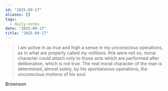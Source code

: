 ```yaml
---
id: "2025-09-17"
aliases: []
tags:
  - daily-notes
date: "2025-09-17"
title: "2025-09-17"
---
```


> I am active in as true and high a sense in my unconscious operations, as in what are properly called my volitions. this were not so, moral character could attach only to those acts which are performed after deliberation, which is not true. The real moral character of the man is determined, almost solely, by his spontaneous operations, the unconscious motions of his soul.

Brownson
